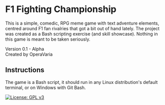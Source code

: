 
# F1 Fighting Championship #

This is a simple, comedic, RPG meme game with text adventure elements, centred around F1 fan rivalries that got a bit out of hand lately. The project was created as a Bash scripting exercise (and skill showcase). Nothing in this game is meant to be taken seriously.

Version 0.1 - Alpha  
Created by OperaVaria

## Instructions ##

The game is a Bash script, it should run in any Linux distribution's default terminal, or on Windows with Git Bash.

[![License: GPL v3](https://img.shields.io/badge/License-GPLv3-blue.svg)](https://www.gnu.org/licenses/gpl-3.0)
